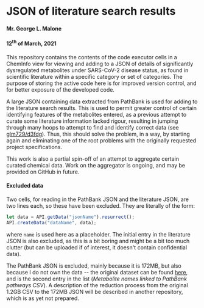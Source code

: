 # JSON of literature search results
#### Mr. George L. Malone
#### 12<sup>th</sup> of March, 2021

This repository contains the contents of the code executor cells in a ChemInfo
view for viewing and adding to a JSON of details of significantly dysregulated
metabolites under SARS-CoV-2 disease status, as found in scientific literature
within a specific category or set of categories.  The purpose of storing the
active code here is for improved version control, and for better exposure of
the developed code.

A large JSON containing data extracted from PathBank is used for adding to the
literature search results.  This is used to permit greater control of certain
identifying features of the metabolites entered, as a previous attempt to
curate some literature information lacked rigour, resulting in jumping through
many hoops to attempt to find and identify correct data (see
[glm729/d3fdg](https://github.com/glm729/d3fdg)).  Thus, this should solve the
problem, in a way, by starting again and eliminating one of the root problems
with the originally requested project specifications.

This work is also a partial spin-off of an attempt to aggregate certain curated
chemical data.  Work on the aggregator is ongoing, and may be provided on
GitHub in future.


#### Excluded data

Two cells, for reading in the PathBank JSON and the literature JSON, are two
lines each, so these have been excluded.  They are literally of the form:

```javascript
let data = API.getData("jsonName").resurrect();
API.createData("dataName", data);
```

where `name` is used here as a placeholder.  The initial entry in the
literature JSON is also excluded, as this is a bit boring and might be a bit
too much clutter (but can be uploaded if of interest, it doesn't contain
confidential data).

The PathBank JSON is excluded, mainly because it is 172MB, but also because I
do not own the data -- the original dataset can be found
[here](https://pathbank.org/downloads), and is the second entry in the list
(_Metabolite names linked to PathBank pathways CSV_).  A description of the
reduction process from the original 1.2GB CSV to the 172MB JSON will be
described in another repository, which is as yet not prepared.
